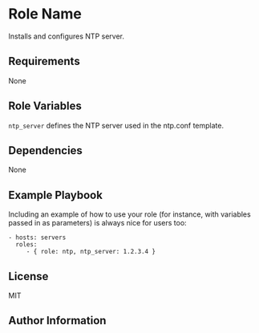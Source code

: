 Role Name
=========

Installs and configures NTP server.

Requirements
------------

None

Role Variables
--------------

`ntp_server` defines the NTP server used in the ntp.conf template.

Dependencies
------------

None

Example Playbook
----------------

Including an example of how to use your role (for instance, with variables passed in as parameters) is always nice for users too:

    - hosts: servers
      roles:
         - { role: ntp, ntp_server: 1.2.3.4 }


License
-------

MIT

Author Information
------------------

